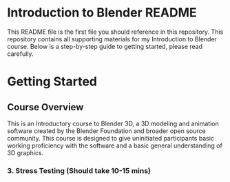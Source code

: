 # Introduction to Blender README

This README file is the first file you should reference in this repository.
This repository contains all supporting materials for my Introduction to Blender course. 
Below is a step-by-step guide to getting started, please read carefully. 

# Getting Started

## Course Overview

This is an Introductory course to Blender 3D, a 3D modeling and animation software created by the Blender Foundation and broader open source community. This course is designed to give uninitiated participants basic working proficiency with the software and a basic general understanding of 3D graphics. 



### 3. Stress Testing (Should take 10-15 mins)









